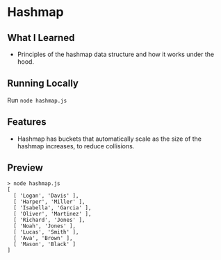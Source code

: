 # Hashmap

## What I Learned

- Principles of the hashmap data structure and how it works under the hood.

## Running Locally

Run `node hashmap.js`

## Features

- Hashmap has buckets that automatically scale as the size of the hashmap increases, to reduce collisions.

## Preview

```
> node hashmap.js
[
  [ 'Logan', 'Davis' ],
  [ 'Harper', 'Miller' ],
  [ 'Isabella', 'Garcia' ],
  [ 'Oliver', 'Martinez' ],
  [ 'Richard', 'Jones' ],
  [ 'Noah', 'Jones' ],
  [ 'Lucas', 'Smith' ],
  [ 'Ava', 'Brown' ],
  [ 'Mason', 'Black' ]
]
```
